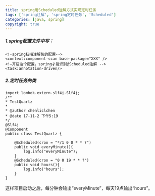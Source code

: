 ```yaml
---
title: spring用Scheduled注解方式实现定时任务
tags: ['spring注解', 'spring定时任务', 'Scheduled']
categories: [java, spring]
copyright: true
---
```

#####  1.spring配置文件中写：

    
    
    <!-spring扫描注解包的配置-->
    <context:component-scan base-package="XXX" />
    <!—开启这个配置，spring才能识别@Scheduled注解 -->
    <task:annotation-driven/>

#####  2.定时任务的类

    
    
    import lombok.extern.slf4j.Slf4j;
    /**
    * TestQuartz
    *
    * @author chenliclchen
    * @date 17-11-2 下午5:19
    */
    @Slf4j
    @Component
    public class TestQuartz {
     
        @Scheduled(cron = "*/1 0 0 * * ?")
        public void everyMinute(){
            log.info("everyMinute");
        }
        @Scheduled(cron = "0 0 19 * * ?")
        public void hours(){
            log.info("hours");
        }
    }

这样项目启动之后，每分钟会输出“everyMinute”，每天19点输出“hours”。  

